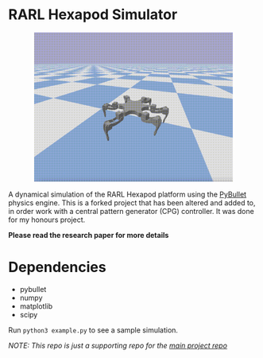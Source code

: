 # RARL Hexapod Simulator

<p align="center">
  <img src="gait.gif" width="400"/>
</p>

A dynamical simulation of the RARL Hexapod platform using the [PyBullet](https://pybullet.org/wordpress/) physics engine.
This is a forked project that has been altered and added to, in order work with a central pattern generator (CPG) controller.
It was done for my honours project. 

**Please read the research paper for more details**

# Dependencies
- pybullet
- numpy
- matplotlib
- scipy

Run `python3 example.py` to see a sample simulation. 

*NOTE: This repo is just a supporting repo for the [main project repo](https://github.com/DavidBlore/hexapod-honours-project)*
